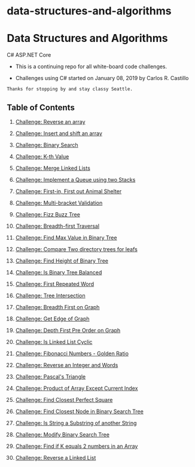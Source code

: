 # data-structures-and-algorithms

# Data Structures and Algorithms
C# ASP.NET Core

* This is a continuing repo for all white-board code challenges.

* Challenges using C# started on January 08, 2019 by Carlos R. Castillo

```
Thanks for stopping by and stay classy Seattle.
```

## Table of Contents

1. [Challenge: Reverse an array](ReverseArray)

2. [Challenge: Insert and shift an array](ArrayShift)

3. [Challenge: Binary Search](BinarySearch)

4. [Challenge: K-th Value](KthValue)

5. [Challenge: Merge Linked Lists](LlMerge)

6. [Challenge: Implement a Queue using two Stacks](QueueWithStacks)

7. [Challenge: First-in, First out Animal Shelter](FIFOAnimalShelter)

8. [Challenge: Multi-bracket Validation](Multi-BracketValidation)

9. [Challenge: Fizz Buzz Tree](FizzBuzzTree)

10. [Challenge: Breadth-first Traversal](BreadthFirstTraversal)

11. [Challenge: Find Max Value in Binary Tree](FindMaxValueBinaryTree)

12. [Challenge: Compare Two directory trees for leafs](LeafsOfTree)

13. [Challenge: Find Height of Binary Tree](HeightOfBinaryTree)

14. [Challenge: Is Binary Tree Balanced](BinaryTreeBalanced)

15. [Challenge: First Repeated Word](RepeatedWord)

16. [Challenge: Tree Intersection](TreeIntersection)

17. [Challenge: Breadth First on Graph](BreadthFirstGraph)

18. [Challenge: Get Edge of Graph](GetEdge)

19. [Challenge: Depth First Pre Order on Graph](PreOrderGraph)

20. [Challenge: Is Linked List Cyclic](CyclicLL)

21. [Challenge: Fibonacci Numbers - Golden Ratio](Fibonacci)

22. [Challenge: Reverse an Integer and Words](ReverseIntString)

23. [Challenge: Pascal's Triangle](Pascal'sTriangle)

24. [Challenge: Product of Array Except Current Index](ProductArray)

25. [Challenge: Find Closest Perfect Square](ClosestPerfectSquare)

26. [Challenge: Find Closest Node in Binary Search Tree](ClosestNodeBinaryTree)

27. [Challenge: Is String a Substring of another String](StringSubstring)

28. [Challenge: Modify Binary Search Tree](ModifyBST)

29. [Challenge: Find if K equals 2 numbers in an Array](Add2ToK)

30. [Challenge: Reverse a Linked List](ReverseLinkedList)
